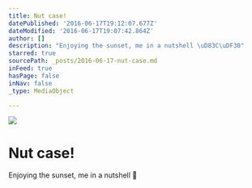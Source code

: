```yaml
---
title: Nut case!
datePublished: '2016-06-17T19:12:07.677Z'
dateModified: '2016-06-17T19:07:42.864Z'
author: []
description: "Enjoying the sunset, me in a nutshell \uD83C\uDF30"
starred: true
sourcePath: _posts/2016-06-17-nut-case.md
inFeed: true
hasPage: false
inNav: false
_type: MediaObject

---
```

![](https://the-grid-user-content.s3-us-west-2.amazonaws.com/6d649965-8d5c-4e1d-a354-ef7a0605f002.jpg)

# Nut case!

Enjoying the sunset, me in a nutshell 🌰